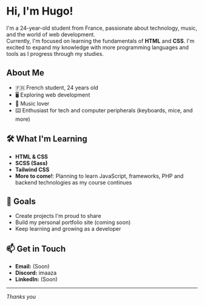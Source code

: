 # Hi, I'm Hugo!

I'm a 24-year-old student from France, passionate about technology, music, and the world of web development.  
Currently, I'm focused on learning the fundamentals of **HTML** and **CSS**. I'm excited to expand my knowledge with more programming languages and tools as I progress through my studies.

## About Me

- 🇫🇷 French student, 24 years old
- 🖥️ Exploring web development
- 🎵 Music lover
- ⌨️ Enthusiast for tech and computer peripherals (keyboards, mice, and more)

## 🛠️ What I'm Learning

- **HTML & CSS**
- **SCSS (Sass)**
- **Tailwind CSS**
- **More to come!**: Planning to learn JavaScript, frameworks, PHP and backend technologies as my course continues

## 🚀 Goals

- Create projects I'm proud to share
- Build my personal portfolio site (coming soon)
- Keep learning and growing as a developer

## 📫 Get in Touch

- **Email:** (Soon)
- **Discord:** imaaza
- **LinkedIn:** (Soon)

---

*Thanks you*
